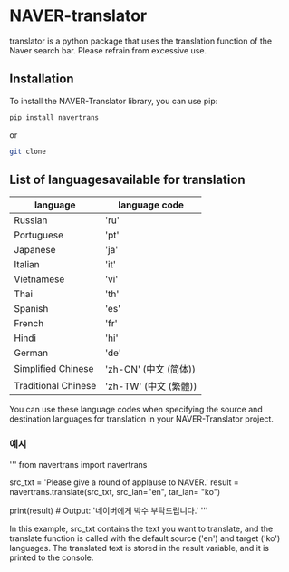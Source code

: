 # NAVER-translator

translator is a python package that uses the translation function of the Naver search bar. Please refrain from excessive use. 


## Installation

To install the NAVER-Translator library, you can use pip:

```bash
pip install navertrans
```

or

```bash
git clone 
```

## List of languages ​​available for translation

|language|language code|
|-------|--------|
|Russian | 'ru'|
|Portuguese | 'pt'|
|Japanese | 'ja'|
|Italian | 'it'|
|Vietnamese | 'vi'|
|Thai | 'th'|
|Spanish | 'es'|
|French | 'fr'|
|Hindi | 'hi'|
|German | 'de'|
|Simplified Chinese | 'zh-CN' (中文 (简体))|
|Traditional Chinese | 'zh-TW' (中文 (繁體))|

You can use these language codes when specifying the source and destination languages for translation in your NAVER-Translator project.

### 예시
'''
from navertrans import navertrans

src_txt = 'Please give a round of applause to NAVER.'
result = navertrans.translate(src_txt, src_lan="en", tar_lan= "ko")

print(result)  # Output: '네이버에게 박수 부탁드립니다.'
'''

In this example, src_txt contains the text you want to translate, and the translate function is called with the default source ('en') and target ('ko') languages. The translated text is stored in the result variable, and it is printed to the console.